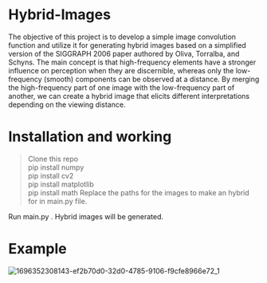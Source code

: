 # Hybrid-Images

The objective of this project is to develop a simple image convolution function and utilize it for generating hybrid images based on a simplified version of the SIGGRAPH 2006 paper authored by Oliva, Torralba, and Schyns. The main concept is that high-frequency elements have a stronger influence on perception when they are discernible, whereas only the low-frequency (smooth) components can be observed at a distance. By merging the high-frequency part of one image with the low-frequency part of another, we can create a hybrid image that elicits different interpretations depending on the viewing distance.

# Installation and working
> Clone this repo <br>
> pip install numpy <br>
> pip install cv2 <br>
> pip install matplotlib <br>
> pip install math
> Replace the paths for the images to make an hybrid for in main.py file.


Run main.py . Hybrid images will be generated.


# Example

![1696352308143-ef2b70d0-32d0-4785-9106-f9cfe8966e72_1](https://github.com/achyutk/Hybrid-Images/assets/73283117/c94cb1f0-32ed-4746-8559-c6a43da3134a)
